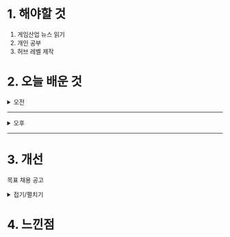 
# 1. 해야할 것

1. 게임산업 뉴스 읽기 
2. 개인 공부  
3. 허브 레벨 제작


# 2. 오늘 배운 것

<details>
<summary>오전</summary>

## 오늘의 뉴스
### [기사: 대학게임잼 UNIDEV](https://www.inven.co.kr/webzine/news/?news=302749)
![image](https://github.com/user-attachments/assets/d4952b6a-7ac2-47fe-ae7d-32ea63f08ef6)
```
대학생들이 게임을 개발하는 게임잼 UNIDEV
여기서 게임 만들어서 창업을 하거나 포트폴리오로 만들어 가는거겠지?
대학때부터 게임에 대해 공부했으면 더 많은 걸 알고 활용해볼 수 있지 않았을까?
무엇보다
게임을 만들고자하는 친구들이 더 많이 생길 것 같아서 좋아보인다.
```


</details>

****

<details>
<summary>오후</summary>

## 레벨 디자인 설계
### 레벨 구조 잡기

</details>

****


# 3. 개선
목표 채용 공고

<details>
<summary>접기/펼치기</summary>

![image](https://github.com/user-attachments/assets/8ebd103b-2caf-4e9f-91ed-3d5cbf73937c)

[채용공고: 레벨디자이너](https://career.nexon.com/user/recruit/member/postDetail?joinCorp=NO&reNo=20250008&currentPage=0)


</details>



# 4. 느낀점

